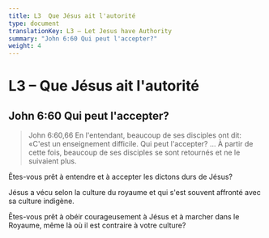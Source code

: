```yaml
---
title: L3  Que Jésus ait l'autorité
type: document
translationKey: L3 – Let Jesus have Authority
summary: "John 6:60 Qui peut l'accepter?"
weight: 4
---
```

# L3 – Que Jésus ait l'autorité

## John 6:60 Qui peut l'accepter?

>   John 6:60,66 En l'entendant, beaucoup de ses disciples ont dit: «C'est un enseignement difficile. Qui peut l'accepter? … À partir de cette fois, beaucoup de ses disciples se sont retournés et ne le suivaient plus.

Êtes-vous prêt à entendre et à accepter les dictons durs de Jésus?

Jésus a vécu selon la culture du royaume et qui s'est souvent affronté avec sa culture indigène.

Êtes-vous prêt à obéir courageusement à Jésus et à marcher dans le Royaume, même là où il est contraire à votre culture?

